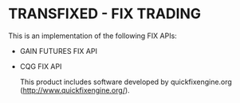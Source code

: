 TRANSFIXED - FIX TRADING
=======================

This is an implementation of the following FIX APIs:
* GAIN FUTURES FIX API
* CQG FIX API


    This product includes software developed by
       quickfixengine.org (http://www.quickfixengine.org/).